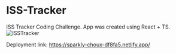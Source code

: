 # ISS-Tracker
ISS Tracker Coding Challenge.
App was created using React + TS.
![ISSTracker](https://github.com/AmitAkuka/ISS-Tracker/assets/102300284/5a76de9e-9c64-46b8-b471-a508cc1d6787)

Deployment link: https://sparkly-choux-df8fa5.netlify.app/

